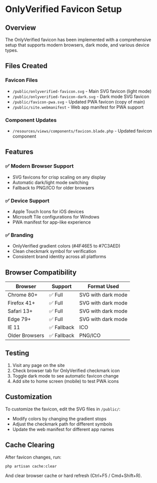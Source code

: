 # OnlyVerified Favicon Setup

## Overview
The OnlyVerified favicon has been implemented with a comprehensive setup that supports modern browsers, dark mode, and various device types.

## Files Created

### Favicon Files
- `/public/onlyverified-favicon.svg` - Main SVG favicon (light mode)
- `/public/onlyverified-favicon-dark.svg` - Dark mode SVG favicon
- `/public/favicon-pwa.svg` - Updated PWA favicon (copy of main)
- `/public/site.webmanifest` - Web app manifest for PWA support

### Component Updates
- `/resources/views/components/favicon.blade.php` - Updated favicon component

## Features

### ✅ Modern Browser Support
- SVG favicons for crisp scaling on any display
- Automatic dark/light mode switching
- Fallback to PNG/ICO for older browsers

### ✅ Device Support
- Apple Touch Icons for iOS devices
- Microsoft Tile configurations for Windows
- PWA manifest for app-like experience

### ✅ Branding
- OnlyVerified gradient colors (#4F46E5 to #7C3AED)
- Clean checkmark symbol for verification
- Consistent brand identity across all platforms

## Browser Compatibility

| Browser | Support | Format Used |
|---------|---------|-------------|
| Chrome 80+ | ✅ Full | SVG with dark mode |
| Firefox 41+ | ✅ Full | SVG with dark mode |
| Safari 13+ | ✅ Full | SVG with dark mode |
| Edge 79+ | ✅ Full | SVG with dark mode |
| IE 11 | ✅ Fallback | ICO |
| Older Browsers | ✅ Fallback | PNG/ICO |

## Testing
1. Visit any page on the site
2. Check browser tab for OnlyVerified checkmark icon
3. Toggle dark mode to see automatic favicon change
4. Add site to home screen (mobile) to test PWA icons

## Customization
To customize the favicon, edit the SVG files in `/public/`:
- Modify colors by changing the gradient stops
- Adjust the checkmark path for different symbols
- Update the web manifest for different app names

## Cache Clearing
After favicon changes, run:
```bash
php artisan cache:clear
```

And clear browser cache or hard refresh (Ctrl+F5 / Cmd+Shift+R).
